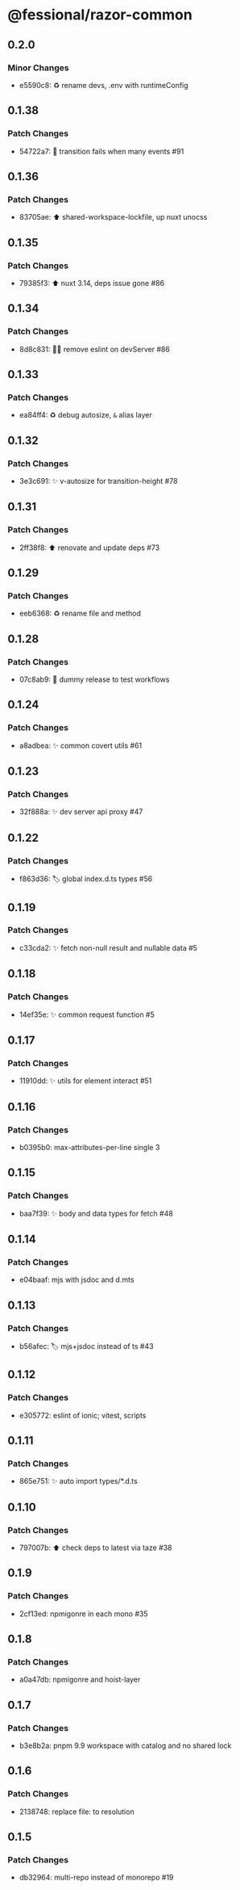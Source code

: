 # @fessional/razor-common

## 0.2.0

### Minor Changes

- e5590c8: ♻️ rename devs, .env with runtimeConfig

## 0.1.38

### Patch Changes

- 54722a7: 🐛 transition fails when many events #91

## 0.1.36

### Patch Changes

- 83705ae: ⬆ shared-workspace-lockfile, up nuxt unocss

## 0.1.35

### Patch Changes

- 79385f3: ⬆ nuxt 3.14, deps issue gone #86

## 0.1.34

### Patch Changes

- 8d8c831: 🧑‍💻 remove eslint on devServer #86

## 0.1.33

### Patch Changes

- ea84ff4: ♻️ debug autosize, `&` alias layer

## 0.1.32

### Patch Changes

- 3e3c691: ✨ v-autosize for transition-height #78

## 0.1.31

### Patch Changes

- 2ff38f8: ⬆️ renovate and update deps #73

## 0.1.29

### Patch Changes

- eeb6368: ♻️ rename file and method

## 0.1.28

### Patch Changes

- 07c8ab9: 💚 dummy release to test workflows

## 0.1.24

### Patch Changes

- a8adbea: ✨ common covert utils #61

## 0.1.23

### Patch Changes

- 32f888a: ✨ dev server api proxy #47

## 0.1.22

### Patch Changes

- f863d36: 🏷️ global index.d.ts types #56

## 0.1.19

### Patch Changes

- c33cda2: ✨ fetch non-null result and nullable data #5

## 0.1.18

### Patch Changes

- 14ef35e: ✨ common request function #5

## 0.1.17

### Patch Changes

- 11910dd: ✨ utils for element interact #51

## 0.1.16

### Patch Changes

- b0395b0: max-attributes-per-line single 3

## 0.1.15

### Patch Changes

- baa7f39: ✨ body and data types for fetch #48

## 0.1.14

### Patch Changes

- e04baaf: mjs with jsdoc and d.mts

## 0.1.13

### Patch Changes

- b56afec: 🏷️ mjs+jsdoc instead of ts #43

## 0.1.12

### Patch Changes

- e305772: eslint of ionic; vitest, scripts

## 0.1.11

### Patch Changes

- 865e751: ✨ auto import types/\*.d.ts

## 0.1.10

### Patch Changes

- 797007b: ⬆️ check deps to latest via taze #38

## 0.1.9

### Patch Changes

- 2cf13ed: npmigonre in each mono #35

## 0.1.8

### Patch Changes

- a0a47db: npmigonre and hoist-layer

## 0.1.7

### Patch Changes

- b3e8b2a: pnpm 9.9 workspace with catalog and no shared lock

## 0.1.6

### Patch Changes

- 2138748: replace file: to resolution

## 0.1.5

### Patch Changes

- db32964: multi-repo instead of monorepo #19
